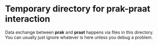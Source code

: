 # Temporary directory for prak-praat interaction

Data exchange between **prak** and **praat** happens via files in this directory.
You can usually just ignore whatever is here unless you debug a problem.
